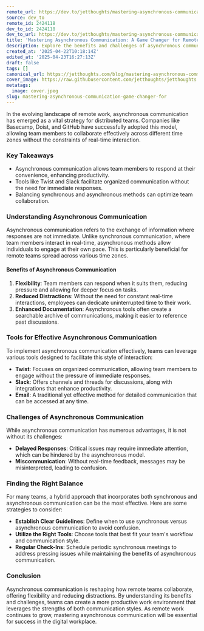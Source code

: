 ```yaml
---
remote_url: https://dev.to/jetthoughts/mastering-asynchronous-communication-a-game-changer-for-remote-teams-3cp0
source: dev_to
remote_id: 2424118
dev_to_id: 2424118
dev_to_url: https://dev.to/jetthoughts/mastering-asynchronous-communication-a-game-changer-for-remote-teams-3cp0
title: 'Mastering Asynchronous Communication: A Game Changer for Remote Teams'
description: Explore the benefits and challenges of asynchronous communication for remote teams, and discover tools and strategies to enhance collaboration across time zones.
created_at: '2025-04-22T10:18:14Z'
edited_at: '2025-04-23T16:27:13Z'
draft: false
tags: []
canonical_url: https://jetthoughts.com/blog/mastering-asynchronous-communication-game-changer-for/
cover_image: https://raw.githubusercontent.com/jetthoughts/jetthoughts.github.io/master/content/blog/mastering-asynchronous-communication-game-changer-for/cover.jpeg
metatags:
  image: cover.jpeg
slug: mastering-asynchronous-communication-game-changer-for
---
```

In the evolving landscape of remote work, asynchronous communication has emerged as a vital strategy for distributed teams. Companies like Basecamp, Doist, and GitHub have successfully adopted this model, allowing team members to collaborate effectively across different time zones without the constraints of real-time interaction.

### Key Takeaways

*   Asynchronous communication allows team members to respond at their convenience, enhancing productivity.
*   Tools like Twist and Slack facilitate organized communication without the need for immediate responses.
*   Balancing synchronous and asynchronous methods can optimize team collaboration.

### Understanding Asynchronous Communication

Asynchronous communication refers to the exchange of information where responses are not immediate. Unlike synchronous communication, where team members interact in real-time, asynchronous methods allow individuals to engage at their own pace. This is particularly beneficial for remote teams spread across various time zones.

#### Benefits of Asynchronous Communication

1.  **Flexibility**: Team members can respond when it suits them, reducing pressure and allowing for deeper focus on tasks.
2.  **Reduced Distractions**: Without the need for constant real-time interactions, employees can dedicate uninterrupted time to their work.
3.  **Enhanced Documentation**: Asynchronous tools often create a searchable archive of communications, making it easier to reference past discussions.

### Tools for Effective Asynchronous Communication

To implement asynchronous communication effectively, teams can leverage various tools designed to facilitate this style of interaction:

*   **Twist**: Focuses on organized communication, allowing team members to engage without the pressure of immediate responses.
*   **Slack**: Offers channels and threads for discussions, along with integrations that enhance productivity.
*   **Email**: A traditional yet effective method for detailed communication that can be accessed at any time.

### Challenges of Asynchronous Communication

While asynchronous communication has numerous advantages, it is not without its challenges:

*   **Delayed Responses**: Critical issues may require immediate attention, which can be hindered by the asynchronous model.
*   **Miscommunication**: Without real-time feedback, messages may be misinterpreted, leading to confusion.

### Finding the Right Balance

For many teams, a hybrid approach that incorporates both synchronous and asynchronous communication can be the most effective. Here are some strategies to consider:

*   **Establish Clear Guidelines**: Define when to use synchronous versus asynchronous communication to avoid confusion.
*   **Utilize the Right Tools**: Choose tools that best fit your team's workflow and communication style.
*   **Regular Check-Ins**: Schedule periodic synchronous meetings to address pressing issues while maintaining the benefits of asynchronous communication.

### Conclusion

Asynchronous communication is reshaping how remote teams collaborate, offering flexibility and reducing distractions. By understanding its benefits and challenges, teams can create a more productive work environment that leverages the strengths of both communication styles. As remote work continues to grow, mastering asynchronous communication will be essential for success in the digital workplace.
